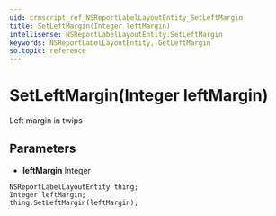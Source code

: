 ```yaml
---
uid: crmscript_ref_NSReportLabelLayoutEntity_SetLeftMargin
title: SetLeftMargin(Integer leftMargin)
intellisense: NSReportLabelLayoutEntity.SetLeftMargin
keywords: NSReportLabelLayoutEntity, GetLeftMargin
so.topic: reference
---
```


# SetLeftMargin(Integer leftMargin)

Left margin in twips

## Parameters

* **leftMargin** Integer

```crmscript
NSReportLabelLayoutEntity thing;
Integer leftMargin;
thing.SetLeftMargin(leftMargin);
```

